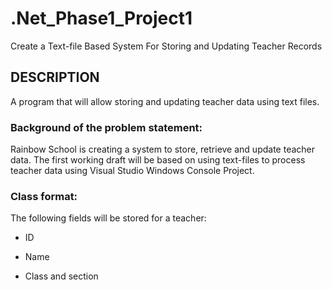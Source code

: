 # .Net_Phase1_Project1
Create a Text-file Based System For Storing and Updating Teacher Records

## DESCRIPTION

A program that will allow storing and updating teacher data using text files.

### Background of the problem statement:

Rainbow School is creating a system to store, retrieve and update teacher data. The first working draft will be based on using text-files to process teacher data using Visual Studio Windows Console Project.

### Class format:

The following fields will be stored for a teacher:

- ID

- Name

- Class and section
